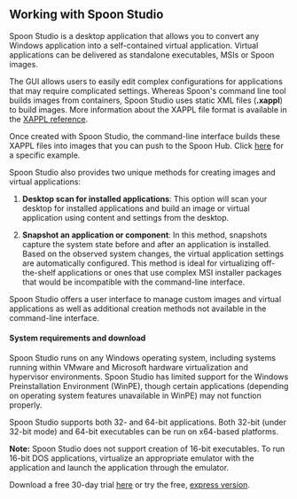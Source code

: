 ## Working with Spoon Studio

Spoon Studio is a desktop application that allows you to convert any Windows application into a self-contained virtual application. Virtual applications can be delivered as standalone executables, MSIs or Spoon images. 

The GUI allows users to easily edit complex configurations for applications that may require complicated settings. Whereas Spoon's command line tool builds images from containers, Spoon Studio uses static XML files (**.xappl**) to build images. More information about the XAPPL file format is available in the [XAPPL reference](/docs/reference#xappl).

Once created with Spoon Studio, the command-line interface builds these XAPPL files into images that you can push to the Spoon Hub. Click [here](/docs/building#working-with-images) for a specific example.

Spoon Studio also provides two unique methods for creating images and virtual applications:

1. **Desktop scan for installed applications**: This option will scan your desktop for installed applications and build an image or virtual application using content and settings from the desktop.

2. **Snapshot an application or component**: In this method, snapshots capture the system state before and after an application is installed. Based on the observed system changes, the virtual application settings are automatically configured. This method is ideal for virtualizing off-the-shelf applications or ones that use complex MSI installer packages that would be incompatible with the command-line interface.

Spoon Studio offers a user interface to manage custom images and virtual applications as well as additional creation methods not available in the command-line interface.

<!--TODO: add a brief section on when you would want to use Spoon Studio vs. the CLI -->

#### System requirements and download

Spoon Studio runs on any Windows operating system, including systems running within VMware and Microsoft hardware virtualization and hypervisor environments. Spoon Studio has limited support for the Windows Preinstallation Environment (WinPE), though certain applications (depending on operating system features unavailable in WinPE) may not function properly.

Spoon Studio supports both 32- and 64-bit applications. Both 32-bit (under 32-bit mode) and 64-bit executables can be run on x64-based platforms.

**Note:** Spoon Studio does not support creation of 16-bit executables. To run 16-bit DOS applications, virtualize an appropriate emulator with the application and launch the application through the emulator.

Download a free 30-day trial [here](/studio) or try the free, [express version](http://spoon.net/studio-express). 